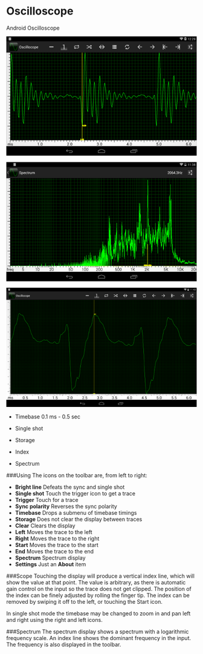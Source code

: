 Oscilloscope
============

Android Oscilloscope

![](https://github.com/billthefarmer/billthefarmer.github.io/raw/master/images/Scope.png)

![](https://github.com/billthefarmer/billthefarmer.github.io/raw/master/images/Spectrum.png)

![](https://github.com/billthefarmer/billthefarmer.github.io/raw/master/images/Scope-large.png)

 *  Timebase 0.1 ms - 0.5 sec
 *  Single shot
 *  Storage
 *  Index

 *  Spectrum

###Using
 The icons on the toolbar are, from left to right:
 
 *  **Bright line** Defeats the sync and single shot
 *  **Single shot** Touch the trigger icon to get a trace
 *  **Trigger** Touch for a trace
 *  **Sync polarity** Reverses the sync polarity
 *  **Timebase** Drops a submenu of timebase timings
 *  **Storage** Does not clear the display between traces
 *  **Clear** Clears the display
 *  **Left** Moves the trace to the left
 *  **Right** Moves the trace to the right
 *  **Start** Moves the trace to the start
 *  **End** Moves the trace to the end
 *  **Spectrum** Spectrum display
 *  **Settings** Just an **About** item

###Scope
Touching the display will produce a vertical index line, which will show the value at that point. The value is arbitrary, as there is automatic gain control on the input so the trace does not get clipped. The position of the index can be finely adjusted by rolling the finger tip. The index can be removed by swiping it off to the left, or touching the Start icon.

In single shot mode the timebase may be changed to zoom in and pan left and right using the right and left icons.

###Spectrum
The spectrum display shows a spectrum with a logarithmic frequency scale. An index line shows the dominant frequency in the input. The frequency is also displayed in the toolbar.
